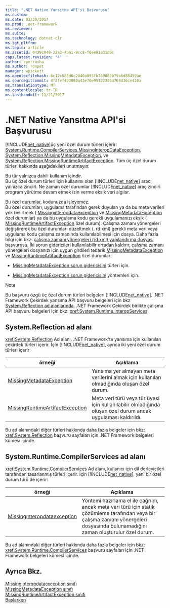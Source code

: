 ```yaml
---
title: ".NET Native Yansıtma API'si Başvurusu"
ms.custom: 
ms.date: 03/30/2017
ms.prod: .net-framework
ms.reviewer: 
ms.suite: 
ms.technology: dotnet-clr
ms.tgt_pltfrm: 
ms.topic: article
ms.assetid: 0429c049-22a3-4ba1-9cc8-f6ee91e31d9c
caps.latest.revision: "4"
author: rpetrusha
ms.author: ronpet
manager: wpickett
ms.openlocfilehash: 6c12c583d6c2040a093fb769803b79a6d88459ae
ms.sourcegitcommit: 4f3fef493080a43e70e951223894768d36ce430a
ms.translationtype: MT
ms.contentlocale: tr-TR
ms.lasthandoff: 11/21/2017
---
```

# <a name="net-native-reflection-api-reference"></a>.NET Native Yansıtma API'si Başvurusu
[!INCLUDE[net_native](../../../includes/net-native-md.md)]üç yeni özel durum türleri içerir: [System.Runtime.CompilerServices.MissingInteropDataException](../../../docs/framework/net-native/missinginteropdataexception-class-net-native.md), [System.Reflection.MissingMetadataException](../../../docs/framework/net-native/missingmetadataexception-class-net-native.md), ve [ System.Reflection.MissingRuntimeArtifactException](../../../docs/framework/net-native/missingruntimeartifactexception-class-net-native.md). Tüm üç özel durum türleri hakkında aşağıdakileri unutmayın:  
  
 Bu tür yalnızca dahili kullanım içindir.  
 Bu üç özel durum türleri için kullanımı olan [!INCLUDE[net_native](../../../includes/net-native-md.md)] aracı yalnızca zinciri. Ne zaman özel durumlar [!INCLUDE[net_native](../../../includes/net-native-md.md)] araç zinciri program yürütme devam etmek izin verme eksik veri algılar.  
  
 Bu özel durumlar, kodunuzda işleyemez.  
 Bu özel durumları, uygulama tarafından gerek duyulan ya da bu meta verileri yok belirtmek ( [Missingınteropdataexception](../../../docs/framework/net-native/missinginteropdataexception-class-net-native.md) ve [MissingMetadataException](../../../docs/framework/net-native/missingmetadataexception-class-net-native.md) özel durumlar) ya da bu uygulama kodu gerekli uygulamanızı eksik ( [MissingRuntimeArtifactException](../../../docs/framework/net-native/missingruntimeartifactexception-class-net-native.md) özel durum). Çalışma zamanı yönergeleri değiştirerek bu özel durumları düzeltmek (. rd.xml) gerekli meta veri veya uygulama kodu çalışma zamanında kullanılabilmesi için dosya. Daha fazla bilgi için bkz: [çalışma zamanı yönergeleri (rd.xml) yapılandırma dosyası başvurusu](../../../docs/framework/net-native/runtime-directives-rd-xml-configuration-file-reference.md). İki sorun gidericileri kullanılabilir ortadan kaldırır, çalışma zamanı yönergeleri dosyanızı için uygun girdileri tedarik [MissingMetadataException](../../../docs/framework/net-native/missingmetadataexception-class-net-native.md) ve [MissingRuntimeArtifactException](../../../docs/framework/net-native/missingruntimeartifactexception-class-net-native.md) özel durumlar:  
  
-   [MissingMetadataException sorun gidericisini](http://dotnet.github.io/native/troubleshooter/type.html) türleri için.  
  
-   [MissingMetadataException sorun gidericisini](http://dotnet.github.io/native/troubleshooter/method.html) yöntemleri için.  
  
> [!NOTE]
>  Bu başvuru özgü üç özel durum türleri belgeleri [!INCLUDE[net_native](../../../includes/net-native-md.md)]. .NET Framework Çekirdek yansıma API başvuru belgeleri için bkz [System.Reflection ad alanlarında](http://msdn.microsoft.com/library/gg145033.aspx). .NET Framework Çekirdek birlikte çalışma API başvuru belgeleri için bkz: <xref:System.Runtime.InteropServices>.  
  
## <a name="systemreflection-namespace"></a>System.Reflection ad alanı  
 <xref:System.Reflection> Ad alanı, .NET Framework'te yansıma için kullanılan çekirdek türleri içerir. İçin [!INCLUDE[net_native](../../../includes/net-native-md.md)], ayrıca iki yeni özel durum türleri içerir:  
  
|örneği|Açıklama|  
|-----------|-----------------|  
|[MissingMetadataException](../../../docs/framework/net-native/missingmetadataexception-class-net-native.md)|Yansıma yer almayan meta verilerini almak için kullanılan olmadığında oluşan özel durum.|  
|[MissingRuntimeArtifactException](../../../docs/framework/net-native/missingruntimeartifactexception-class-net-native.md)|Meta veri türü veya tür üyesi için kullanılabilir olmadığında oluşan özel durum ancak uygulaması kaldırıldı.|  
  
 Bu ad alanındaki diğer türleri hakkında daha fazla belgeler için bkz: <xref:System.Reflection> başvuru sayfaları için .NET Framework belgeleri kümesi içinde.  
  
## <a name="systemruntimecompilerservices-namespace"></a>System.Runtime.CompilerServices ad alanı  
 <xref:System.Runtime.CompilerServices> Ad alanı, kullanıcı için dil derleyicileri tarafından tasarlanmış türleri içerir. İçin [!INCLUDE[net_native](../../../includes/net-native-md.md)], yeni bir özel durum türü de içerir:  
  
|örneği|Açıklama|  
|-----------|-----------------|  
|[Missingınteropdataexception](../../../docs/framework/net-native/missinginteropdataexception-class-net-native.md)|Yöntemi hazırlama el ile çağrıldı, ancak meta veri türü için statik çözümleme tarafından veya bir çalışma zamanı yönergeleri dosyasında bulunamadığını zaman oluşturulur özel durum.|  
  
 Bu ad alanındaki diğer türleri hakkında daha fazla belgeler için bkz: <xref:System.Runtime.CompilerServices> başvuru sayfaları için .NET Framework belgeleri kümesi içinde.  
  
## <a name="see-also"></a>Ayrıca Bkz.  
 [Missingınteropdataexception sınıfı](../../../docs/framework/net-native/missinginteropdataexception-class-net-native.md)  
 [MissingMetadataException sınıfı](../../../docs/framework/net-native/missingmetadataexception-class-net-native.md)  
 [MissingRuntimeArtifactException sınıfı](../../../docs/framework/net-native/missingruntimeartifactexception-class-net-native.md)  
 [Başlarken](../../../docs/framework/net-native/getting-started-with-net-native.md)
